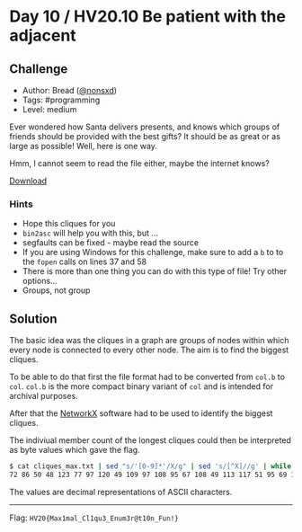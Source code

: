 # Day 10 / HV20.10 Be patient with the adjacent


## Challenge

<!-- ...10....:...20....:...30....:...40....:...50....:...60....:...70....:. -->
* Author: Bread ([@nonsxd](https://twitter.com/nonsxd))
* Tags:   #programming
* Level:  medium

Ever wondered how Santa delivers presents, and knows which groups of friends
should be provided with the best gifts? It should be as great or as large as
possible! Well, here is one way.

Hmm, I cannot seem to read the file either, maybe the internet knows?

[Download](download.col.b)


### Hints

* Hope this cliques for you
* `bin2asc` will help you with this, but ...
* segfaults can be fixed - maybe read the source
* If you are using Windows for this challenge, make sure to add a `b` to to the 
  `fopen` calls on lines 37 and 58
* There is more than one thing you can do with this type of file! Try other 
  options...
* Groups, not group



## Solution

The basic idea was the cliques in a graph are groups of nodes within which
every node is connected to every other node. The aim is to find the biggest 
cliques.

To be able to do that first the file format had to be converted from `col.b` 
to `col`. `col.b` is the more compact binary variant of `col` and is intended
for archival purposes.

After that the [NetworkX] software had to be used to identify the biggest
cliques.

[NetworkX]: https://en.wikipedia.org/wiki/NetworkX

The indiviual member count of the longest cliques could then be interpreted as
byte values which gave the flag.

```sh
$ cat cliques_max.txt | sed "s/'[0-9]*'/X/g" | sed 's/[^X]//g' | while read -r line; do echo "$(echo "$line" | wc -c | xargs) - 1 " | bc; done | xxd -p | sed 's/\(..\)/\1/g' | sed 's/0a/20/g' | xxd -p -r
72 86 50 48 123 77 97 120 49 109 97 108 95 67 108 49 113 117 51 95 69 110 117 109 51 114 64 116 49 48 110 95 70 117 110 33 125
```

The values are decimal representations of ASCII characters.

--------------------------------------------------------------------------------

Flag: `HV20{Max1mal_Cl1qu3_Enum3r@t10n_Fun!}`

